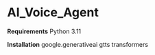 # AI_Voice_Agent

**Requirements**
Python 3.11

**Installation**
google.generativeai
gtts
transformers

